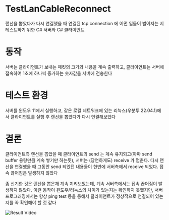 # TestLanCableReconnect
 랜선을 뽑았다가 다시 연결했을 때 연결된 tcp connection 에 어떤 일들이 벌어지는 지 테스트하기 위한 C# 서버와 C# 클라이언트

# 동작
 서버는 클라이언트가 보내는 패킷의 크기와 내용을 계속 출력하고, 클라이언트는 서버에 접속하여 1초에 하나씩 증가하는 숫자값을 서버에 전송한다
 
# 테스트 환경
 서버를 윈도우 11에서 실행하고, 같은 로컬 네트워크에 있는 리눅스(우분투 22.04.1)에서 클라이언트를 실행 후 랜선을 뽑았다가 다시 연결해보았다
 
# 결론
 클라이언트측 랜선을 뽑았을 때 클라이언트의 send 는 계속 유지되고(아마 send buffer 용량만큼 계속 쌓기만 하는듯), 서버는 (당연하게도) receive 가 멈춘다. 다시 랜선을 연결했을 때 그동안 send 되었던 내용들이 한번에 서버측에서 receive 되었다. 접속 끊어짐은 발생하지 않았다
 
 좀 신기한 것은 랜선을 뽑은채 계속 지켜보았는데, 계속 서버측에서는 접속 끊어짐이 발생하지 않았다. 이런 동작이 윈도우/리눅스의 차이가 있는지는 확인하지 못했지만, 서버 프로그래밍에서는 항상 ping test 등을 통해서 클라이언트가 정상적으로 연결되어 있는지를 꼭 확인해야 할 것 같다
 
![Result Video](ReconnectLanCable.gif)